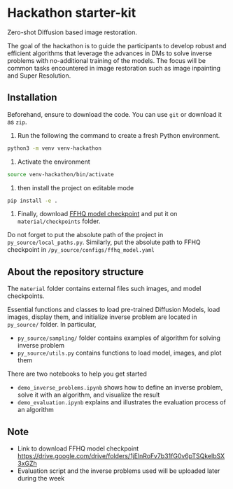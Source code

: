 # Hackathon starter-kit

Zero-shot Diffusion based image restoration.

The goal of the hackathon is to guide the participants to develop robust and efficient algorithms
that leverage the advances in DMs to solve inverse problems with no-additional training of
the models.
The focus will be common tasks encountered in image restoration such as image inpainting and Super Resolution.


## Installation

Beforehand, ensure to download the code.
You can use ``git`` or download it as ``zip``.

1. Run the following the command to create a fresh Python environment.

```bash
python3 -m venv venv-hackathon
```

1. Activate the environment

```bash
source venv-hackathon/bin/activate
```

1. then install the project on editable mode

```bash
pip install -e .
```

1. Finally, download [FFHQ model checkpoint](https://drive.google.com/drive/folders/1jElnRoFv7b31fG0v6pTSQkelbSX3xGZh) and put it on ``material/checkpoints`` folder.

Do not forget to put the absolute path of the project in ``py_source/local_paths.py``.
Similarly, put the absolute path to FFHQ checkpoint in ``/py_source/configs/ffhq_model.yaml``


## About the repository structure

The ``material`` folder contains external files such images, and model checkpoints.

Essential functions and classes to load pre-trained Diffusion Models, load images, display them, and initialize inverse problem are located in ``py_source/`` folder.
In particular,
- ``py_source/sampling/`` folder contains examples of algorithm for solving inverse problem
- ``py_source/utils.py`` contains functions to load model, images, and plot them

There are two notebooks to help you get started
- ``demo_inverse_problems.ipynb`` shows how to define an inverse problem, solve it with an algorithm, and visualize the result
- ``demo_evaluation.ipynb`` explains and illustrates the evaluation process of an algorithm


## Note

- Link to download FFHQ model checkpoint https://drive.google.com/drive/folders/1jElnRoFv7b31fG0v6pTSQkelbSX3xGZh
- Evaluation script and the inverse problems used will be uploaded later during the week
